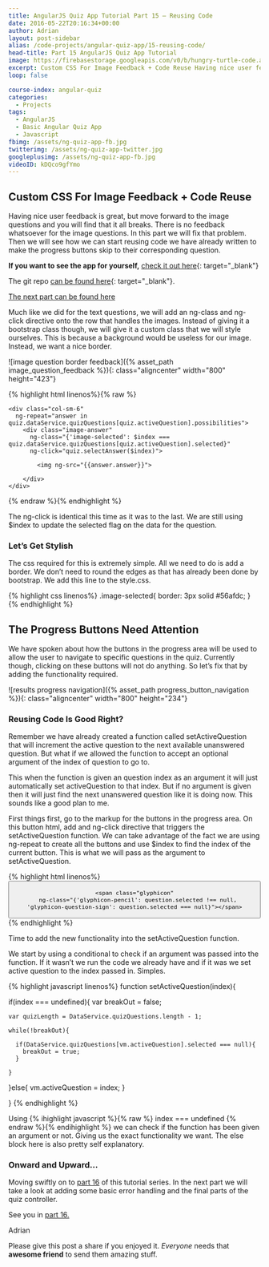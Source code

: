 ```yaml
---
title: AngularJS Quiz App Tutorial Part 15 – Reusing Code
date: 2016-05-22T20:16:34+00:00
author: Adrian
layout: post-sidebar
alias: /code-projects/angular-quiz-app/15-reusing-code/
head-title: Part 15 AngularJS Quiz App Tutorial
image: https://firebasestorage.googleapis.com/v0/b/hungry-turtle-code.appspot.com/o/article_images%2FAngular-quiz-part-15_xy7gaj.jpg?alt=media&token=faacff61-45bf-451c-bc9f-679e8fdd1573
excerpt: Custom CSS For Image Feedback + Code Reuse Having nice user feedback is great, but move forward to the image questions and you will find that it all breaks. There is no feedback whatsoever for the image questions. In this …
loop: false

course-index: angular-quiz
categories:
  - Projects
tags:
  - AngularJS
  - Basic Angular Quiz App
  - Javascript
fbimg: /assets/ng-quiz-app-fb.jpg
twitterimg: /assets/ng-quiz-app-twitter.jpg
googleplusimg: /assets/ng-quiz-app-fb.jpg
videoID: kDQco9gfYmo
---
```

## Custom CSS For Image Feedback + Code Reuse

Having nice user feedback is great, but move forward to the image questions and you will find that it all breaks. There is no feedback whatsoever for the image questions. In this part we will fix that problem. Then we will see how we can start reusing code we have already written to make the progress buttons skip to their corresponding question.

**If you want to see the app for yourself,** [check it out here]({{site.baseurl}}/turtlefacts){: target="_blank"}<!--_-->

The git repo [can be found here](https://github.com/adiman9/HungryTurtleFactQuiz){: target="_blank"}<!--_-->.

[The next part can be found here]({{site.baseurl}}/projects/16-bootstrap-alerts/)

Much like we did for the text questions, we will add an ng-class and ng-click directive onto the row that handles the images. Instead of giving it a bootstrap class though, we will give it a custom class that we will style ourselves. This is because a background would be useless for our image. Instead, we want a nice border.

![image question border feedback]({% asset_path image_question_feedback %}){: class="aligncenter" width="800" height="423"}

{% highlight html linenos%}{% raw %}
<div class="row"
  ng-if="quiz.dataService.quizQuestions[quiz.activeQuestion].type === 'image'">
                           
    <div class="col-sm-6" 
      ng-repeat="answer in quiz.dataService.quizQuestions[quiz.activeQuestion].possibilities">
        <div class="image-answer"
          ng-class="{'image-selected': $index === quiz.dataService.quizQuestions[quiz.activeQuestion].selected}"
          ng-click="quiz.selectAnswer($index)">

            <img ng-src="{{answer.answer}}">

        </div>
    </div>
</div>
{% endraw %}{% endhighlight %}

The ng-click is identical this time as it was to the last. We are still using $index to update the selected flag on the data for the question.

### Let&#8217;s Get Stylish

The css required for this is extremely simple. All we need to do is add a border. We don’t need to round the edges as that has already been done by bootstrap. We add this line to the style.css.

{% highlight css linenos%}
.image-selected{
  border: 3px solid #56afdc;
}
{% endhighlight %}

## The Progress Buttons Need Attention

We have spoken about how the buttons in the progress area will be used to allow the user to navigate to specific questions in the quiz. Currently though, clicking on these buttons will not do anything. So let’s fix that by adding the functionality required.

![results progress navigation]({% asset_path progress_button_navigation %}){: class="aligncenter" width="800" height="234"}

### Reusing Code Is Good Right?

Remember we have already created a function called setActiveQuestion that will increment the active question to the next available unanswered question. But what if we allowed the function to accept an optional argument of the index of question to go to.

This when the function is given an question index as an argument it will just automatically set activeQuestion to that index. But if no argument is given then it will just find the next unanswered question like it is doing now. This sounds like a good plan to me.

First things first, go to the markup for the buttons in the progress area. On this button html, add and ng-click directive that triggers the setActiveQuestion function. We can take advantage of the fact we are using ng-repeat to create all the buttons and use $index to find the index of the current button. This is what we will pass as the argument to setActiveQuestion.

{% highlight html linenos%}
<button class="btn"
  ng-repeat="question in quiz.dataService.quizQuestions"
  ng-class="{'btn-info': question.selected !== null, 'btn-danger': question.selected === null}" 
  ng-click="quiz.setActiveQuestion($index)">

    <span class="glyphicon"
      ng-class="{'glyphicon-pencil': question.selected !== null, 'glyphicon-question-sign': question.selected === null}"></span>
</button>
{% endhighlight %}

Time to add the new functionality into the setActiveQuestion function.

We start by using a conditional to check if an argument was passed into the function. If it wasn’t we run the code we already have and if it was we set active question to the index passed in. Simples.

{% highlight javascript linenos%}
function setActiveQuestion(index){

  if(index === undefined){
    var breakOut = false;

    var quizLength = DataService.quizQuestions.length - 1;

    while(!breakOut){

      if(DataService.quizQuestions[vm.activeQuestion].selected === null){
        breakOut = true;
      }

    }
  }else{
    vm.activeQuestion = index;
  }

}
{% endhighlight %}

Using 
{% ihighlight javascript %}{% raw %}
index === undefined
{% endraw %}{% endihighlight %} we can check if the function has been given an argument or not. Giving us the exact functionality we want. The else block here is also pretty self explanatory.

### Onward and Upward&#8230;

Moving swiftly on to [part 16]({{site.baseurl}}/projects/16-bootstrap-alerts/) of this tutorial series. In the next part we will take a look at adding some basic error handling and the final parts of the quiz controller.

See you in [part 16.]({{site.baseurl}}/projects/16-bootstrap-alerts/)

Adrian

Please give this post a share if you enjoyed it. _Everyone_ needs that **awesome friend** to send them amazing stuff.
